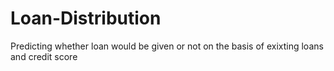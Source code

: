 # Loan-Distribution
Predicting whether loan would be given or not on the basis of exixting loans and credit score
